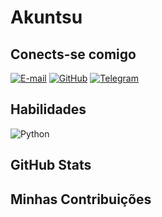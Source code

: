 # Akuntsu

## Conects-se comigo

[![E-mail](https://img.shields.io/badge/-Email-000?style=for-the-badge&logo=microsoft-outlook&logoColor=007BFF)](mailto:nequintino@protonmail.ch)     [![GitHub](https://img.shields.io/badge/GitHub-100000?style=for-the-badge&logo=github&logoColor=white)](https://github.com/arakuntsu)    [![Telegram](https://img.shields.io/badge/Telegram-000?style=for-the-badge&logo=telegram&logoColor=2CA5E0)](https://t.me/@tupaan)

## Habilidades

![Python](https://img.shields.io/badge/python-3670A0?style=for-the-badge&logo=python&logoColor=ffdd54)

## GitHub Stats

## Minhas Contribuições
